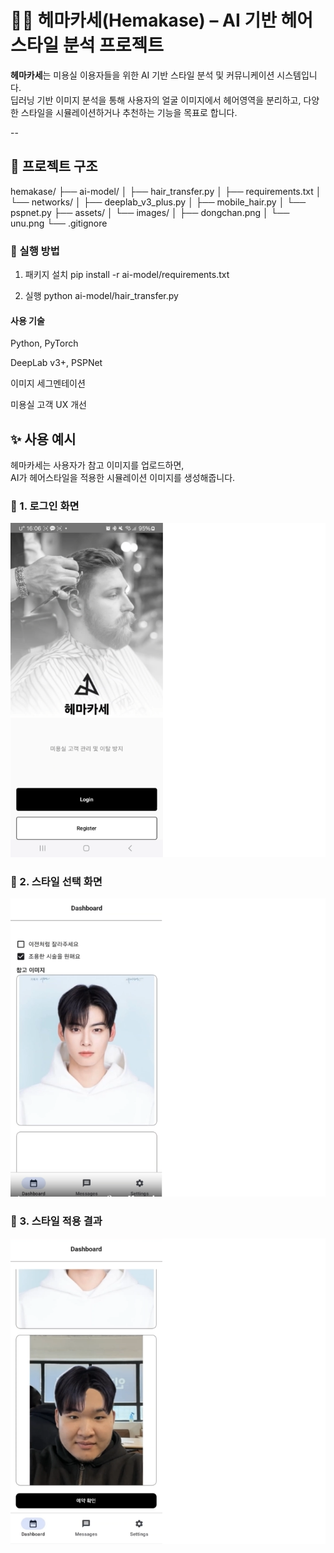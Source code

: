 # 💇‍♀️ 헤마카세(Hemakase) – AI 기반 헤어스타일 분석 프로젝트

**헤마카세**는 미용실 이용자들을 위한 AI 기반 스타일 분석 및 커뮤니케이션 시스템입니다.  
딥러닝 기반 이미지 분석을 통해 사용자의 얼굴 이미지에서 헤어영역을 분리하고, 다양한 스타일을 시뮬레이션하거나 추천하는 기능을 목표로 합니다.

--

## 📁 프로젝트 구조

hemakase/
├── ai-model/
│   ├── hair_transfer.py
│   ├── requirements.txt
│   └── networks/
│       ├── deeplab_v3_plus.py
│       ├── mobile_hair.py
│       └── pspnet.py
├── assets/
│   └── images/
│       ├── dongchan.png
│       └── unu.png
└── .gitignore


### 🚀 실행 방법

1. 패키지 설치
pip install -r ai-model/requirements.txt

2. 실행
python ai-model/hair_transfer.py


#### 사용 기술

Python, PyTorch

DeepLab v3+, PSPNet

이미지 세그멘테이션

미용실 고객 UX 개선

## ✨ 사용 예시

헤마카세는 사용자가 참고 이미지를 업로드하면,  
AI가 헤어스타일을 적용한 시뮬레이션 이미지를 생성해줍니다.

### 🔹 1. 로그인 화면
![로그인](https://raw.githubusercontent.com/Moon-Yeehwan/hemakase/main/demo_screenshot_1.png)

### 🔹 2. 스타일 선택 화면
![스타일 선택](https://raw.githubusercontent.com/Moon-Yeehwan/hemakase/main/demo_screenshot_2.png)

### 🔹 3. 스타일 적용 결과
![스타일 적용](https://raw.githubusercontent.com/Moon-Yeehwan/hemakase/main/demo_screenshot_3.png)
